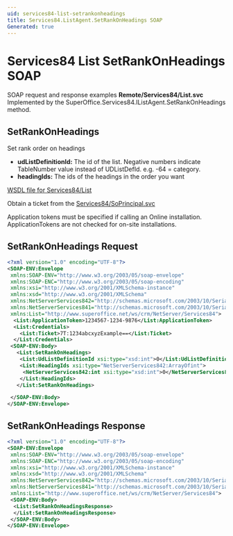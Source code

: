 ```yaml
---
uid: services84-list-setrankonheadings
title: Services84.ListAgent.SetRankOnHeadings SOAP
Generated: true
---
```


# Services84 List SetRankOnHeadings SOAP

SOAP request and response examples **Remote/Services84/List.svc**
Implemented by the <see cref="M:SuperOffice.Services84.IListAgent.SetRankOnHeadings">SuperOffice.Services84.IListAgent.SetRankOnHeadings</see> method.

## SetRankOnHeadings

Set rank order on headings

* **udListDefinitionId:** The id of the list. Negative numbers indicate TableNumber value instead of UDListDefId. e.g. -64 = category.
* **headingIds:** The ids of the headings in the order you want



[WSDL file for Services84/List](../Services84-List.md)

Obtain a ticket from the [Services84/SoPrincipal.svc](../SoPrincipal/index.md)

Application tokens must be specified if calling an Online installation. ApplicationTokens are not checked for on-site installations.

## SetRankOnHeadings Request

```xml
<?xml version="1.0" encoding="UTF-8"?>
<SOAP-ENV:Envelope
 xmlns:SOAP-ENV="http://www.w3.org/2003/05/soap-envelope"
 xmlns:SOAP-ENC="http://www.w3.org/2003/05/soap-encoding"
 xmlns:xsi="http://www.w3.org/2001/XMLSchema-instance"
 xmlns:xsd="http://www.w3.org/2001/XMLSchema"
 xmlns:NetServerServices842="http://schemas.microsoft.com/2003/10/Serialization/Arrays"
 xmlns:NetServerServices841="http://schemas.microsoft.com/2003/10/Serialization/"
 xmlns:List="http://www.superoffice.net/ws/crm/NetServer/Services84">
  <List:ApplicationToken>1234567-1234-9876</List:ApplicationToken>
  <List:Credentials>
    <List:Ticket>7T:1234abcxyzExample==</List:Ticket>
  </List:Credentials>
 <SOAP-ENV:Body>
   <List:SetRankOnHeadings>
    <List:UdListDefinitionId xsi:type="xsd:int">0</List:UdListDefinitionId>
    <List:HeadingIds xsi:type="NetServerServices842:ArrayOfint">
     <NetServerServices842:int xsi:type="xsd:int">0</NetServerServices842:int>
    </List:HeadingIds>
   </List:SetRankOnHeadings>

 </SOAP-ENV:Body>
</SOAP-ENV:Envelope>

```


## SetRankOnHeadings Response

```xml
<?xml version="1.0" encoding="UTF-8"?>
<SOAP-ENV:Envelope
 xmlns:SOAP-ENV="http://www.w3.org/2003/05/soap-envelope"
 xmlns:SOAP-ENC="http://www.w3.org/2003/05/soap-encoding"
 xmlns:xsi="http://www.w3.org/2001/XMLSchema-instance"
 xmlns:xsd="http://www.w3.org/2001/XMLSchema"
 xmlns:NetServerServices842="http://schemas.microsoft.com/2003/10/Serialization/Arrays"
 xmlns:NetServerServices841="http://schemas.microsoft.com/2003/10/Serialization/"
 xmlns:List="http://www.superoffice.net/ws/crm/NetServer/Services84">
 <SOAP-ENV:Body>
  <List:SetRankOnHeadingsResponse>
  </List:SetRankOnHeadingsResponse>
 </SOAP-ENV:Body>
</SOAP-ENV:Envelope>

```

